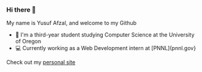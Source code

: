 ### Hi there 👋

My name is Yusuf Afzal, and welcome to my Github

- :evergreen_tree: I'm a third-year student studying Computer Science at the University of Oregon 
- :computer: Currently working as a Web Development intern at [PNNL](pnnl.gov}

Check out my [personal site](yusufaf.github.io)
